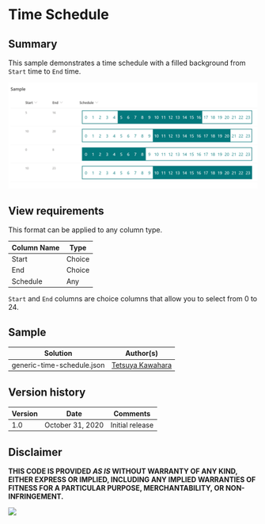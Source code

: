 # Time Schedule

## Summary
This sample demonstrates a time schedule with a filled background from `Start` time to `End` time.

![screenshot of the sample](./screenshot.png)

## View requirements
This format can be applied to any column type.

Column Name   |Type
--------------|--------------
Start         |Choice
End           |Choice
Schedule      |Any

`Start` and `End` columns are choice columns that allow you to select from 0 to 24.

## Sample

Solution                   |Author(s)
---------------------------|---------------------------
generic-time-schedule.json |[Tetsuya Kawahara](https://twitter.com/techan_k)

## Version history

Version |Date             |Comments
--------|-----------------|--------
1.0     |October 31, 2020 |Initial release


## Disclaimer
**THIS CODE IS PROVIDED *AS IS* WITHOUT WARRANTY OF ANY KIND, EITHER EXPRESS OR IMPLIED, INCLUDING ANY IMPLIED WARRANTIES OF FITNESS FOR A PARTICULAR PURPOSE, MERCHANTABILITY, OR NON-INFRINGEMENT.**

<img src="https://telemetry.sharepointpnp.com/sp-dev-list-formatting/column-samples/generic-time-schedule" />
